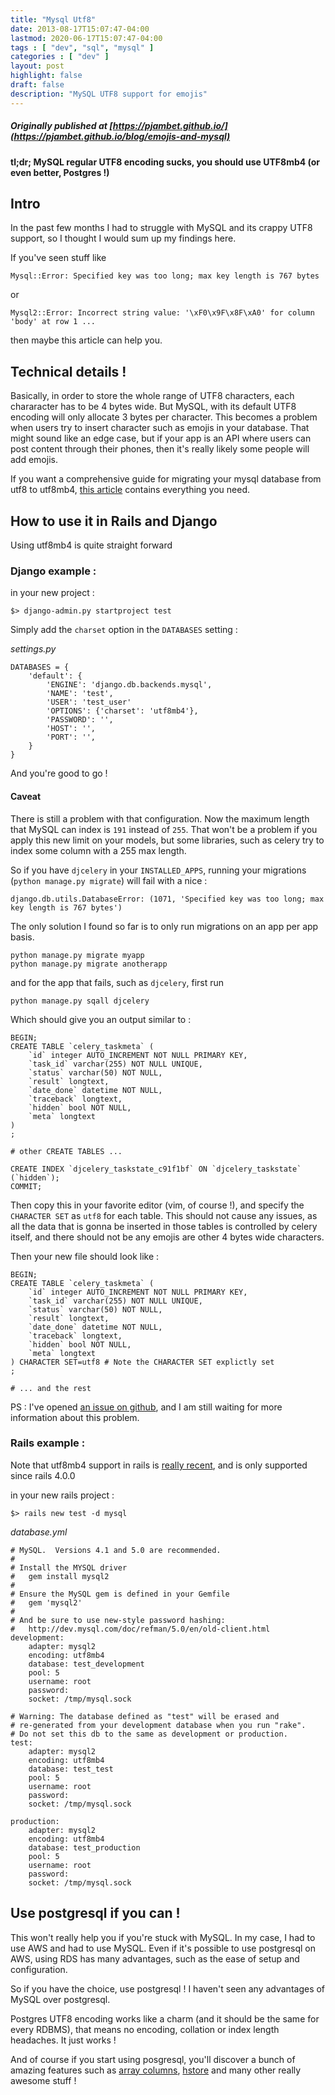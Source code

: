 ```yaml
---
title: "Mysql Utf8"
date: 2013-08-17T15:07:47-04:00
lastmod: 2020-06-17T15:07:47-04:00
tags : [ "dev", "sql", "mysql" ]
categories : [ "dev" ]
layout: post
highlight: false
draft: false
description: "MySQL UTF8 support for emojis"
---
```


##### Originally published at [https://pjambet.github.io/](https://pjambet.github.io/blog/emojis-and-mysql)

**tl;dr; MySQL regular UTF8 encoding sucks, you should use UTF8mb4 (or even
better, Postgres !)**

## Intro

In the past few months I had to struggle with MySQL and its crappy UTF8 support,
so I thought I would sum up my findings here.

If you've seen stuff like

```
Mysql::Error: Specified key was too long; max key length is 767 bytes
```

or

```
Mysql2::Error: Incorrect string value: '\xF0\x9F\x8F\xA0' for column 'body' at row 1 ...
```

then maybe this article can help you.

## Technical details !

Basically, in order to store the whole range of UTF8 characters, each chararacter
has to be 4 bytes wide. But MySQL, with its default UTF8 encoding will only
allocate 3 bytes per character.
This becomes a problem when users try to insert character such as emojis in your
database.
That might sound like an edge case, but if your app is an API where users can
post content through their phones, then it's really likely some people will add
emojis.

If you want a comprehensive guide for migrating your mysql database from utf8 to
utf8mb4, [this article](http://mathiasbynens.be/notes/mysql-utf8mb4) contains
everything you need.

## How to use it in Rails and Django

Using utf8mb4 is quite straight forward

### Django example :

in your new project :

```
$> django-admin.py startproject test
```

Simply add the `charset` option in the `DATABASES` setting :

*settings.py*

```
DATABASES = {
    'default': {
        'ENGINE': 'django.db.backends.mysql',
        'NAME': 'test',
        'USER': 'test_user'
        'OPTIONS': {'charset': 'utf8mb4'},
        'PASSWORD': '',
        'HOST': '',
        'PORT': '',
    }
}
```

And you're good to go !

#### Caveat

There is still a problem with that configuration. Now the maximum length that
MySQL can index is `191` instead of `255`.
That won't be a problem if you apply this new limit on your models, but some
libraries, such as celery try to index some column with a 255 max length.

So if you have `djcelery` in your `INSTALLED_APPS`, running your migrations
(`python manage.py migrate`) will fail with a nice :

```
django.db.utils.DatabaseError: (1071, 'Specified key was too long; max key length is 767 bytes')
```

The only solution I found so far is to only run migrations on an app per app
basis.

```
python manage.py migrate myapp
python manage.py migrate anotherapp
```

and for the app that fails, such as `djcelery`, first run

`python manage.py sqall djcelery`

Which should give you an output similar to :

```
BEGIN;
CREATE TABLE `celery_taskmeta` (
    `id` integer AUTO_INCREMENT NOT NULL PRIMARY KEY,
    `task_id` varchar(255) NOT NULL UNIQUE,
    `status` varchar(50) NOT NULL,
    `result` longtext,
    `date_done` datetime NOT NULL,
    `traceback` longtext,
    `hidden` bool NOT NULL,
    `meta` longtext
)
;

# other CREATE TABLES ...

CREATE INDEX `djcelery_taskstate_c91f1bf` ON `djcelery_taskstate` (`hidden`);
COMMIT;
```    

Then copy this in your favorite editor (vim, of course !), and specify the
`CHARACTER SET` as `utf8` for each table. This should not cause any issues, as
all the data that is gonna be inserted in those tables is controlled by celery
itself, and there should not be any emojis are other 4 bytes wide characters.

Then your new file should look like :

```
BEGIN;
CREATE TABLE `celery_taskmeta` (
    `id` integer AUTO_INCREMENT NOT NULL PRIMARY KEY,
    `task_id` varchar(255) NOT NULL UNIQUE,
    `status` varchar(50) NOT NULL,
    `result` longtext,
    `date_done` datetime NOT NULL,
    `traceback` longtext,
    `hidden` bool NOT NULL,
    `meta` longtext
) CHARACTER SET=utf8 # Note the CHARACTER SET explictly set
;

# ... and the rest
```

PS : I've opened [an issue on
github](https://github.com/celery/django-celery/issues/259), and I am still
waiting for more information
about this problem.

### Rails example :

Note that utf8mb4 support in rails is [really
recent](https://github.com/rails/rails/issues/9855), and is only supported since
rails 4.0.0

in your new rails project :

```
$> rails new test -d mysql
```

*database.yml*

```
# MySQL.  Versions 4.1 and 5.0 are recommended.
#
# Install the MYSQL driver
#   gem install mysql2
#
# Ensure the MySQL gem is defined in your Gemfile
#   gem 'mysql2'
#
# And be sure to use new-style password hashing:
#   http://dev.mysql.com/doc/refman/5.0/en/old-client.html
development:
    adapter: mysql2
    encoding: utf8mb4
    database: test_development
    pool: 5
    username: root
    password:
    socket: /tmp/mysql.sock

# Warning: The database defined as "test" will be erased and
# re-generated from your development database when you run "rake".
# Do not set this db to the same as development or production.
test:
    adapter: mysql2
    encoding: utf8mb4
    database: test_test
    pool: 5
    username: root
    password:
    socket: /tmp/mysql.sock

production:
    adapter: mysql2
    encoding: utf8mb4
    database: test_production
    pool: 5
    username: root
    password:
    socket: /tmp/mysql.sock
```

## Use postgresql if you can !

This won't really help you if you're stuck with MySQL. In my case, I had to use
AWS and had to use MySQL. Even if it's possible to use postgresql on AWS, using
RDS has many advantages, such as the ease of setup and configuration.

So if you have the choice, use postgresql ! I haven't seen any advantages of
MySQL over postgresql.

Postgres UTF8 encoding works like a charm (and it should be the same for every
RDBMS), that means no encoding, collation or index length headaches. It just
works !

And of course if you start using posgresql, you'll discover a bunch of amazing
features such as [array
columns](http://www.postgresql.org/docs/9.1/static/arrays.html),
[hstore](http://www.postgresql.org/docs/9.1/static/hstore.html) and many other
really awesome stuff !